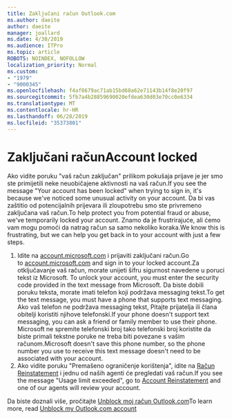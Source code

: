 ```yaml
---
title: Zaključani račun Outlook.com
ms.author: daeite
author: daeite
manager: joallard
ms.date: 4/30/2019
ms.audience: ITPro
ms.topic: article
ROBOTS: NOINDEX, NOFOLLOW
localization_priority: Normal
ms.custom:
- "1979"
- "9000345"
ms.openlocfilehash: f4af8679ac71ab15bd68a62e71143b14f8e20f97
ms.sourcegitcommit: 5fb7a4b28859690020efdea630d03e70cc0e6334
ms.translationtype: MT
ms.contentlocale: hr-HR
ms.lasthandoff: 06/28/2019
ms.locfileid: "35373801"
---
```

# <a name="account-locked"></a><span data-ttu-id="d9d66-102">Zaključani račun</span><span class="sxs-lookup"><span data-stu-id="d9d66-102">Account locked</span></span>

<span data-ttu-id="d9d66-103">Ako vidite poruku "vaš račun zaključan" prilikom pokušaja prijave je jer smo ste primijetili neke neuobičajene aktivnosti na vaš račun.</span><span class="sxs-lookup"><span data-stu-id="d9d66-103">If you see the message "Your account has been locked" when trying to sign in, it's because we've noticed some unusual activity on your account.</span></span> <span data-ttu-id="d9d66-104">Da bi vas zaštitio od potencijalnih prijevara ili zloupotrebu smo ste privremeno zaključana vaš račun.</span><span class="sxs-lookup"><span data-stu-id="d9d66-104">To help protect you from potential fraud or abuse, we've temporarily locked your account.</span></span> <span data-ttu-id="d9d66-105">Znamo da je frustrirajuće, ali ćemo vam mogu pomoći da natrag račun sa samo nekoliko koraka.</span><span class="sxs-lookup"><span data-stu-id="d9d66-105">We know this is frustrating, but we can help you get back in to your account with just a few steps.</span></span>

1. <span data-ttu-id="d9d66-106">Idite na [account.microsoft.com](https://go.microsoft.com/fwlink/?linkid=2090484) i prijaviti zaključani račun.</span><span class="sxs-lookup"><span data-stu-id="d9d66-106">Go to [account.microsoft.com](https://go.microsoft.com/fwlink/?linkid=2090484) and sign in to your locked account.</span></span><span data-ttu-id="d9d66-107">Za otključavanje vaš račun, morate unijeti šifru sigurnost navedene u poruci tekst iz Microsoft.</span><span class="sxs-lookup"><span data-stu-id="d9d66-107"> To unlock your account, you must enter the security code provided in the text message from Microsoft.</span></span> <span data-ttu-id="d9d66-108">Da biste dobili poruku teksta, morate imati telefon koji podržava messaging tekst.</span><span class="sxs-lookup"><span data-stu-id="d9d66-108">To get the text message, you must have a phone that supports text messaging.</span></span> <span data-ttu-id="d9d66-109">Ako vaš telefon ne podržava messaging tekst, Pitajte prijatelja ili člana obitelji koristiti njihove telefonski.</span><span class="sxs-lookup"><span data-stu-id="d9d66-109">If your phone doesn't support text messaging, you can ask a friend or family member to use their phone.</span></span> <span data-ttu-id="d9d66-110">Microsoft ne spremite telefonski broj tako telefonski broj koristite da biste primali tekstne poruke ne treba biti povezane s vašim računom.</span><span class="sxs-lookup"><span data-stu-id="d9d66-110">Microsoft doesn't save this phone number, so the phone number you use to receive this text message doesn't need to be associated with your account.</span></span>
2. <span data-ttu-id="d9d66-111">Ako vidite poruku "Premašeno ograničenje korištenja", idite na [Račun Reinstatement](https://go.microsoft.com/fwlink/?linkid=2090483) i jednu od naših agenti će pregledati vaš račun.</span><span class="sxs-lookup"><span data-stu-id="d9d66-111">If you see the message "Usage limit exceeded", go to [Account Reinstatement](https://go.microsoft.com/fwlink/?linkid=2090483) and one of our agents will review your account.</span></span>

<span data-ttu-id="d9d66-112">Da biste doznali više, pročitajte [Unblock moj račun Outlook.com](https://support.office.com/article/f4ad2701-d166-4d8b-8a6a-9af2a1f8a4c4)</span><span class="sxs-lookup"><span data-stu-id="d9d66-112">To learn more, read [Unblock my Outlook.com account](https://support.office.com/article/f4ad2701-d166-4d8b-8a6a-9af2a1f8a4c4)</span></span> 